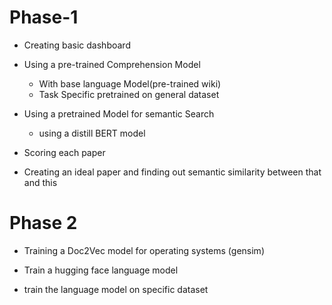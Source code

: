 # Phase-1

- Creating basic dashboard



- Using a pre-trained Comprehension Model 
  - With base language Model(pre-trained wiki)
  - Task Specific pretrained on general dataset



- Using a pretrained Model for semantic Search
  - using a distill BERT model



- Scoring each paper



- Creating an ideal paper and finding out semantic similarity between that and this



# Phase 2

- Training a Doc2Vec model for operating systems (gensim)

- Train a hugging face language model 

- train the language model on specific dataset 